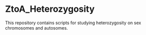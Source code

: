 # ZtoA_Heterozygosity
This repository contains scripts for studying heterozygosity on sex chromosomes and autosomes.
